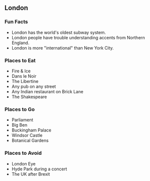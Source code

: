## London

### Fun Facts
- London has the world's oldest subway system.
- London people have trouble understanding accents from Northern England.
- London is more "international" than New York City.

### Places to Eat
- Fire & Ice
- Dans le Noir
- The Libertine
- Any pub on any street
- Any Indian restaurant on Brick Lane
- The Shakespeare

### Places to Go
- Parliament
- Big Ben
- Buckingham Palace
- Windsor Castle
- Botanical Gardens

### Places to Avoid
- London Eye
- Hyde Park during a concert
- The UK after Brexit
